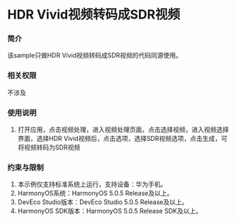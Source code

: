 # HDR Vivid视频转码成SDR视频

### 简介

该sample只做HDR Vivid视频转码成SDR视频的代码同源使用。


### 相关权限

不涉及

### 使用说明

1. 打开应用，点击视频处理，进入视频处理页面，点击选择视频，进入视频选择界面，选择HDR Vivid视频后，点击选项，选择SDR视频选项，点击生成，可将视频转码为SDR视频

### 约束与限制

1. 本示例仅支持标准系统上运行，支持设备：华为手机。
2. HarmonyOS系统：HarmonyOS 5.0.5 Release及以上。
3. DevEco Studio版本：DevEco Studio 5.0.5 Release及以上。
4. HarmonyOS SDK版本：HarmonyOS 5.0.5 Release SDK及以上。
